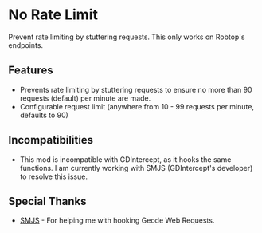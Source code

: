 # No Rate Limit

Prevent rate limiting by stuttering requests. This only works on Robtop's endpoints.

## Features
- Prevents rate limiting by stuttering requests to ensure no more than 90 requests (default) per minute are made.
- Configurable request limit (anywhere from 10 - 99 requests per minute, defaults to 90)

## Incompatibilities
- This mod is incompatible with GDIntercept, as it hooks the same functions. I am currently working with SMJS (GDIntercept's developer) to resolve this issue.

## Special Thanks
- [SMJS](https://github.com/SMJSGaming) - For helping me with hooking Geode Web Requests.